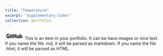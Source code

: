 ```yaml
---
title: "Temperature"
excerpt: "Supplementary Codes"
collection: portfolio
---
```

[<img alt="alt_text" width="60px" src="/images/GitHub_Logo.png" />](https://github.com/geostatistech/multiple-advections)
This is an item in your portfolio. It can be have images or nice text. If you name the file .md, it will be parsed as markdown. If you name the file .html, it will be parsed as HTML. 
